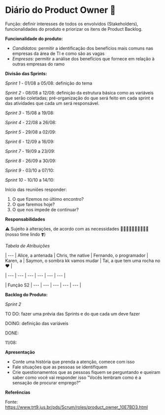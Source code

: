# Diário do Product Owner :book:

Função: definir interesses de todos os envolvidos (Stakeholders), funcionalidades do produto e priorizar os itens de Product Backlog.


**Funcionalidade do produto:** 
- *Candidatos:* permitir a identificação dos benefícios mais comuns nas empresas da área de TI e como são as vagas
- *Empresas:* permitir a análise dos benefícios que fornece em relação à outras empresas do ramo


**Divisão das Sprints:**

*Sprint 1* - 01/08 a 05/08: definição do tema

*Sprint 2* - 08/08 a 12/08: definição da estrutura básica como as variáveis que serão coletadas; pré-organização do que será feito em cada sprint e das atividades que cada um será responsável.

*Sprint 3* - 15/08 a 19/08:

*Sprint 4* - 22/08 a 26/08:

*Sprint 5* - 29/08 a 02/09:

*Sprint 6* - 12/09 a 16/09:

*Sprint 7* - 19/09 a 23/09:

*Sprint 8* - 26/09 a 30/09:

*Sprint 9* - 03/10 a 07/10:

*Sprint 10* - 10/10 a 14/10:

Início das reuniões responder:
1. O que fizemos no último encontro?
2. O que faremos hoje?
3. O que nos impede de continuar?

**Responsabilidades**

:warning: Sujeito à alterações, de acordo com as necessidades :woman_technologist::man_technologist::woman_technologist::man_technologist::woman_technologist: (nosso time lindo :heavy_heart_exclamation:)

*Tabela de Atribuições*

| --- | Alice, a antenada | Chris, the native | Fernando, o programador | Karen, a | Saymon, o sombra kk vamos mudar | Tai, a que tem uma rocha no :heart: |

| --- | --- | --- | --- | --- | --- |

| Função S2 | --- | --- | --- | --- | --- |

**Backlog do Produto:**

*Sprint 2*

TO DO: fazer uma prévia das Sprints e do que cada um deve fazer

DOING: definição das variáveis

DONE:

11/08:

**Apresentação**

- Conte uma história que prenda a atenção, comece com isso
- Fale situações que as pessoas se identifiquem
- Crie questionamentos que as pessoas fiquem se perguntando e queiram saber como você vai responder isso
"Vocês lembram como é a sensação de procurar emprego?"

**Referências**

Fonte: https://www.trt9.jus.br/pds/Scrum/roles/product_owner_10E7BD3.html
